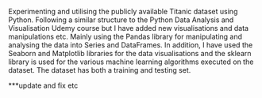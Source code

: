 Experimenting and utilising the publicly available Titanic dataset using Python. Following a similar structure to the Python Data Analysis and Visualisation Udemy course but I have added new visualisations and data manipulations etc. Mainly using the Pandas library for manipulating and analysing the data into Series and DataFrames. In addition, I have used the Seaborn and Matplotlib libraries for the data visualisations and the sklearn library is used for the various machine learning algorithms executed on the dataset. The dataset has both a training and testing set. 


***update and fix etc 
